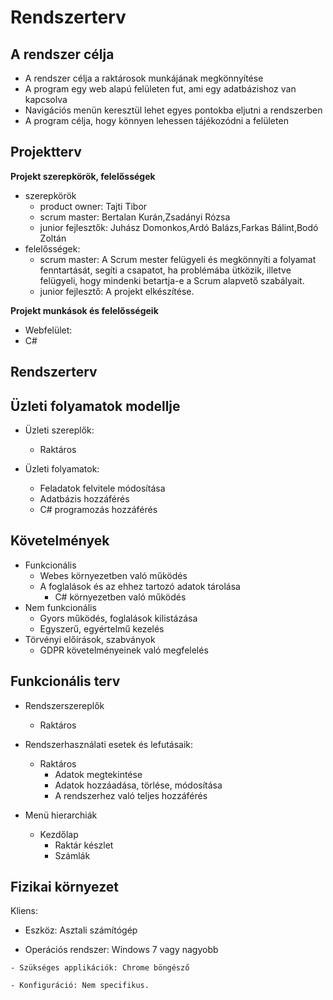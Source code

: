 # Rendszerterv

## A rendszer célja

- A rendszer célja a raktárosok munkájának  megkönnyítése
- A program egy web alapú felületen fut, ami egy adatbázishoz van kapcsolva
- Navigációs menün keresztül lehet egyes pontokba eljutni a rendszerben
- A program célja, hogy könnyen lehessen tájékozódni a felületen


## Projektterv
**Projekt szerepkörök, felelősségek**

-   szerepkörök
    -   product owner: Tajti Tibor
    -   scrum master: Bertalan Kurán,Zsadányi Rózsa
    - junior fejlesztők: Juhász Domonkos,Ardó Balázs,Farkas Bálint,Bodó Zoltán
-   felelősségek:
    -   scrum master: A Scrum mester felügyeli és megkönnyíti a folyamat fenntartását, segíti a csapatot, ha problémába ütközik, illetve felügyeli, hogy mindenki betartja-e a Scrum alapvető szabályait.
    -   junior fejlesztő: A projekt elkészítése.


**Projekt munkások és felelősségeik**

-   Webfelület:
-   C#

## Rendszerterv 

## Üzleti folyamatok modellje

- Üzleti szereplők:
  - Raktáros
  
- Üzleti folyamatok:
  - Feladatok felvitele módosítása
  - Adatbázis hozzáférés
  - C# programozás hozzáférés

## Követelmények

 - Funkcionális
	- Webes környezetben való működés
	- A foglalások és az ehhez tartozó adatok tárolása
        - C# környezetben való működés
 - Nem funkcionális
	- Gyors működés, foglalások kilistázása
	- Egyszerű, egyértelmű kezelés
 - Törvényi előírások, szabványok
	- GDPR követelményeinek való megfelelés

## Funkcionális terv

- Rendszerszereplők
  - Raktáros
  
- Rendszerhasználati esetek és lefutásaik:
  - Raktáros
    * Adatok megtekintése
    * Adatok hozzáadása, törlése, módosítása
    * A rendszerhez való teljes hozzáférés

- Menü hierarchiák
  - Kezdőlap
    * Raktár készlet
    * Számlák

## Fizikai környezet
Kliens:
   - Eszköz: Asztali számítógép

  -  Operációs rendszer: Windows 7 vagy nagyobb

    - Szükséges applikációk: Chrome böngésző

    - Konfiguráció: Nem specifikus.



